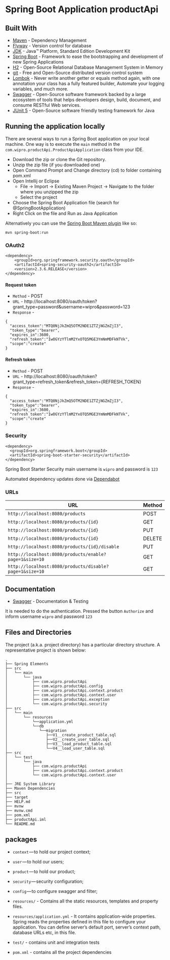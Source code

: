 # Spring Boot Application productApi

## Built With

* 	[Maven](https://maven.apache.org/) - Dependency Management
* 	[Flyway](https://flywaydb.org/) - Version control for database
* 	[JDK](http://www.oracle.com/technetwork/java/javase/downloads/jdk8-downloads-2133151.html) - Java™ Platform, Standard Edition Development Kit 
* 	[Spring Boot](https://spring.io/projects/spring-boot) - Framework to ease the bootstrapping and development of new Spring Applications
* 	[H2](https://www.h2database.com/html/main.html) - Open-Source Relational Database Management System in Memory
* 	[git](https://git-scm.com/) - Free and Open-Source distributed version control system 
* 	[Lombok](https://projectlombok.org/) - Never write another getter or equals method again, with one annotation your class has a fully featured builder, Automate your logging variables, and much more.
* 	[Swagger](https://swagger.io/) - Open-Source software framework backed by a large ecosystem of tools that helps developers design, build, document, and consume RESTful Web services.
* 	[JUnit 5](https://junit.org/junit5/) - Open-Source software friendly testing framework for Java
## Running the application locally

There are several ways to run a Spring Boot application on your local machine. One way is to execute the `main` method in the `com.wipro.productApi.ProductApiApplication` class from your IDE.

- Download the zip or clone the Git repository.
- Unzip the zip file (if you downloaded one)
- Open Command Prompt and Change directory (cd) to folder containing pom.xml
- Open Intellij or Eclipse 
   - File -> Import -> Existing Maven Project -> Navigate to the folder where you unzipped the zip
   - Select the project
- Choose the Spring Boot Application file (search for @SpringBootApplication)
- Right Click on the file and Run as Java Application

Alternatively you can use the [Spring Boot Maven plugin](https://docs.spring.io/spring-boot/docs/current/reference/html/build-tool-plugins-maven-plugin.html) like so:

```shell
mvn spring-boot:run
```

### OAuth2

```
<dependency>
    <groupId>org.springframework.security.oauth</groupId>
    <artifactId>spring-security-oauth2</artifactId>
    <version>2.3.6.RELEASE</version>
</dependency>
```

#### Request token
- `Method` - POST
- `URL` - http://localhost:8080/oauth/token?grant_type=password&username=wipro&password=123
- `Response` - 
```
{
  "access_token":"MTQ0NjJkZmQ5OTM2NDE1ZTZjNGZmZjI3",
  "token_type":"bearer",
  "expires_in":3600,
  "refresh_token":"IwOGYzYTlmM2YxOTQ5MGE3YmNmMDFkNTVk",
  "scope":"create"
}
```

#### Refresh token
- `Method` - POST
- `URL` - http://localhost:8080/oauth/token?grant_type=refresh_token&refresh_token={REFRESH_TOKEN}
- `Response` - 
```
{
  "access_token":"MTQ0NjJkZmQ5OTM2NDE1ZTZjNGZmZjI3",
  "token_type":"bearer",
  "expires_in":3600,
  "refresh_token":"IwOGYzYTlmM2YxOTQ5MGE3YmNmMDFkNTVk",
  "scope":"create"
}
```

### Security

```
<dependency>
  <groupId>org.springframework.boot</groupId>
  <artifactId>spring-boot-starter-security</artifactId>
</dependency>
```

Spring Boot Starter Security main username is `wipro` and password is `123`


Automated dependency updates done via [Dependabot](https://dependabot.com/)

### URLs

|  URL |  Method |
|----------|--------------|
|`http://localhost:8080/products`                                | POST |
|`http://localhost:8080/products/{id}`                           | GET | 
|`http://localhost:8080/products/{id}`                           | PUT | 
|`http://localhost:8080/products/{id}`                           | DELETE |
|`http://localhost:8080/products/{id}/disable`                   | PUT | 
|`http://localhost:8080/products/enable?page=1&size=10`          | GET | 
|`http://localhost:8080/products/disable?page=1&size=10`         | GET | 

## Documentation

* [Swagger](http://localhost:8080/swagger-ui.html) - Documentation & Testing

It is needed to do the authentication.
Pressed the button `Authorize` and inform username `wipro` and password `123`

## Files and Directories

The project (a.k.a. project directory) has a particular directory structure. A representative project is shown below:

```
.
├── Spring Elements
├── src
│   └── main
│       └── java
│           ├── com.wipro.productApi
│           ├── com.wipro.productApi.config
│           ├── com.wipro.productApi.context.product
│           ├── com.wipro.productApi.context.user
│           ├── com.wipro.productApi.exception
│           └── com.wipro.productApi.security
├── src
│   └── main
│       └── resources
│           └──application.yml
│           └──db
│              └──migration
│                 ├──V1__create_product_table.sql
│                 ├──V2__create_user_table.sql
│                 ├──V3__load_product_table.sql
│                 └──V4__load_user_table.sql
├── src
│   └── test
│       └── java
│           ├── com.wipro.productApi
│           ├── com.wipro.productApi.context.product
│           └── com.wipro.productApi.context.user
│
├── JRE System Library
├── Maven Dependencies
├── src
├── target
├── HELP.md
├── mvnw
├── mvnw.cmd
├── pom.xml
├── productApi.iml
└── README.md
```

## packages

- `context` — to hold our project context;
- `user` — to hold our users;
- `product` — to hold our product;
- `security` — security configuration;
- `config` — to configure swagger and filter;

- `resources/` - Contains all the static resources, templates and property files.
- `resources/application.yml` - It contains application-wide properties. Spring reads the properties defined in this file to configure your application. You can define server’s default port, server’s context path, database URLs etc, in this file.

- `test/` - contains unit and integration tests

- `pom.xml` - contains all the project dependencies
